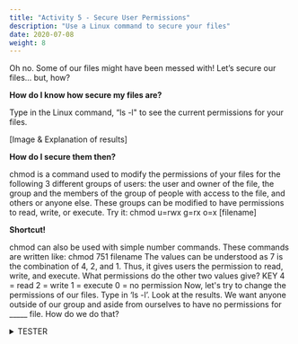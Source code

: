 ```yaml
---
title: "Activity 5 - Secure User Permissions"
description: "Use a Linux command to secure your files"
date: 2020-07-08
weight: 8
---
```


Oh no. Some of our files might have been messed with! Let’s secure our files… but, how?

**How do I know how secure my files are?**

Type in the Linux command, “ls -l" to see the current permissions for your files.

[Image & Explanation of results]

**How do I secure them then?**

chmod is a command used to modify the permissions of your files for the following 3 different groups of users: the user and owner of the file,
the group and the members of the group of people with access to the file, and others or anyone else. These groups can be modified to have
permissions to read, write, or execute.
Try it:
chmod u=rwx g=rx o=x [filename]

**Shortcut!**

chmod can also be used with simple number commands. These commands are written like:
chmod 751 filename
The values can be understood as 7 is the combination of 4, 2, and 1. Thus, it gives users the permission to read, write, and execute.
What permissions do the other two values give?
KEY
4 = read
2 = write
1 = execute
0 = no permission
Now, let's try to change the permissions of our files. Type in ‘ls -l’. Look at the results. We want anyone outside of our group and
aside from ourselves to have no permissions for _____ file. How do we do that?

<details>
  <summary> TESTER </summary>
  Let's see if this works!


